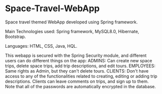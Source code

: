 # Space-Travel-WebApp
Space travel themed WebApp developed using Spring framework.

Main Technologies used:
Spring framework, MySQL8.0, Hibernate, Bootstrap.

Languages: HTML, CSS, Java, HQL.

This webapp is secured with the Spring Security module, and different users can do different things on the app:
ADMINS: Can create new space trips, delete space trips, add trip descriptions, and edit tours.
EMPLOYEES: Same rights as Admin, but they can't delete tours.
CLIENTS: Don't have access to any of the functionalities related to creating, editing or adding trip descriptions.
Clients can leave comments on trips, and sign up to them.
Note that all of the passwords are automatically encrypted in the database.
